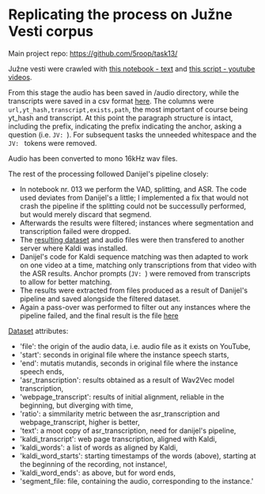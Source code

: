 # Replicating the process on Južne Vesti corpus

Main project repo: https://github.com/5roop/task13/

Južne vesti were crawled with [this notebook - text](https://github.com/5roop/task13/blob/main/006_crawler_preparations.ipynb) and [this script - youtube videos](https://github.com/5roop/task13/blob/main/006_downloading_audio_script.py).

From this stage the audio has been saved in /audio directory, while the transcripts were saved in a csv format [here](https://github.com/5roop/task13/blob/main/006_crawling_juznevesti.csv). The columns were `url,yt_hash,transcript,exists,path`, the most important of course being yt_hash and transcript.
At this point the paragraph structure is intact, including the prefix, indicating the prefix indicating the anchor, asking a question (i.e. `JV: `).  For subsequent tasks the unneeded whitespace and the `JV: ` tokens were removed.

Audio has been converted to mono 16kHz wav files.


The rest of the processing followed Danijel's pipeline closely:

- In notebook nr. 013 we perform the VAD, splitting, and ASR. The code used deviates from Danijel's a little; I implemented a fix that would not crash the pipeline if the splitting could not be successully performed, but would merely discard that segmend.
- Afterwards the results were filtered; instances where segmentation and transcription failed were dropped.
- The [resulting dataset](https://github.com/5roop/task13/blob/main/014_filtered_df.json) and audio files were then transfered to another server where Kaldi was installed.
- Danijel's code for Kaldi sequence matching was then adapted to work on one video at a time, matching only transcriptions from that video with the ASR results. Anchor prompts (`JV: `) were removed from transcripts to allow for better matching.
- The results were extracted from files produced as a result of Danijel's pipeline and saved alongside the filtered dataset.
- Again a pass-over was performed to filter out any instances where the pipeline failed, and the final result is the file [here](https://github.com/5roop/task13/blob/main/018_juzne_vesti.jsonl)

[Dataset](https://github.com/5roop/task13/blob/main/018_juzne_vesti.jsonl) attributes:
+ 'file': the origin of the audio data, i.e. audio file as it exists on YouTube, 
+ 'start': seconds in original file where the instance speech starts,
+ 'end': mutatis mutandis, seconds in original file where the instance speech ends, 
+ 'asr_transcription': results obtained as a result of Wav2Vec model transcription, 
+ 'webpage_transcript': results of initial alignment, reliable in the beginning, but diverging with time,
+ 'ratio': a simmilarity metric between the asr_transcription and webpage_transcript, higher is better, 
+ 'text': a moot copy of asr_transcription, need for danijel's pipeline, 
+ 'kaldi_transcript': web page transcription, aligned with Kaldi, 
+ 'kaldi_words': a list of words as aligned by Kaldi, 
+ 'kaldi_word_starts': starting timestamps of the words (above), starting at the beginning of the recording, not instance!,
+ 'kaldi_word_ends': as above, but for word ends,  
+ 'segment_file: file, containing the audio, corresponding to the instance.'
